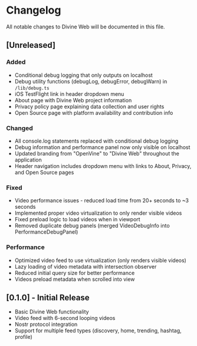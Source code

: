 # Changelog

All notable changes to Divine Web will be documented in this file.

## [Unreleased]

### Added
- Conditional debug logging that only outputs on localhost
- Debug utility functions (debugLog, debugError, debugWarn) in `/lib/debug.ts`
- iOS TestFlight link in header dropdown menu
- About page with Divine Web project information
- Privacy policy page explaining data collection and user rights
- Open Source page with platform availability and contribution info

### Changed
- All console.log statements replaced with conditional debug logging
- Debug information and performance panel now only visible on localhost
- Updated branding from "OpenVine" to "Divine Web" throughout the application
- Header navigation includes dropdown menu with links to About, Privacy, and Open Source pages

### Fixed
- Video performance issues - reduced load time from 20+ seconds to ~3 seconds
- Implemented proper video virtualization to only render visible videos
- Fixed preload logic to load videos when in viewport
- Removed duplicate debug panels (merged VideoDebugInfo into PerformanceDebugPanel)

### Performance
- Optimized video feed to use virtualization (only renders visible videos)
- Lazy loading of video metadata with intersection observer
- Reduced initial query size for better performance
- Videos preload metadata when scrolled into view

## [0.1.0] - Initial Release
- Basic Divine Web functionality
- Video feed with 6-second looping videos
- Nostr protocol integration
- Support for multiple feed types (discovery, home, trending, hashtag, profile)